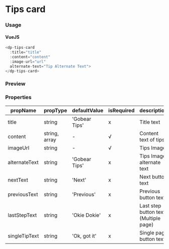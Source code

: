 # Tips card

### Usage

#### VueJS

```javascript
<dp-tips-card
  :title="title"
  :content="content"
  :image-url="url"
  alternate-text="Tip Alternate Text">
</dp-tips-card>
```

### Preview
<!-- STORY -->

### Properties

| propName      | propType      | defaultValue  | isRequired | description                           |
| ------------- | ------------- | ------------- | ---------- | ------------------------------------- |
| title         | string        | 'Gobear Tips' | x          | Title text                            |
| content       | string, array | -             | √          | Content text of tips                  |
| imageUrl      | string        | -             | √          | Tips Image                            |
| alternateText | string        | 'Gobear Tips' | x          | Tips Image alternate text             |
| nextText      | string        | 'Next'        | x          | Next button text                      |
| previousText  | string        | 'Previous'    | x          | Previous button text                  |
| lastStepText  | string        | 'Okie Dokie'  | x          | Last step button text (Multiple page) |
| singleTipText | string        | 'Ok, got it'  | x          | Single page button text               |
